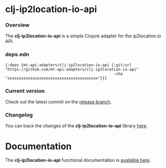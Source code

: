 
# clj-ip2location-io-api

### Overview

The <strong>clj-ip2location-io-api</strong> is a simple Clojure adapter for the ip2location.io API.

### deps.edn

```
{:deps {mt-api-adapters/clj-ip2location-io-api {:git/url "https://github.com/mt-api-adapters/clj-ip2location-io-api"
                                                :sha     "xxxxxxxxxxxxxxxxxxxxxxxxxxxxxxxxxxxxxxxx"}}}
```

### Current version

Check out the latest commit on the [release branch](https://github.com/mt-api-adapters/clj-ip2location-io-api/tree/release).

### Changelog

You can track the changes of the <strong>clj-ip2location-io-api</strong> library [here](CHANGES.md).

# Documentation

The <strong>clj-ip2location-io-api</strong> functional documentation is [available here](https://mt-api-adapters.github.io/clj-ip2location-io-api).
